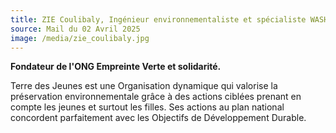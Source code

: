 ```yaml
---
title: ZIE Coulibaly, Ingénieur environnementaliste et spécialiste WASH
source: Mail du 02 Avril 2025
image: /media/zie_coulibaly.jpg
---
```

**Fondateur de l'ONG Empreinte Verte et solidarité.**

Terre des Jeunes est une Organisation dynamique qui valorise la préservation environnementale grâce à des actions ciblées prenant en compte les jeunes et surtout les filles. Ses actions au plan national concordent parfaitement avec les Objectifs de Développement Durable.